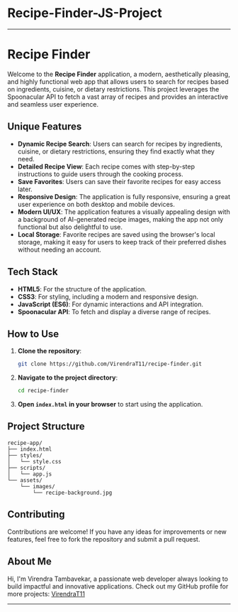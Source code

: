 # Recipe-Finder-JS-Project

---

# Recipe Finder

Welcome to the **Recipe Finder** application, a modern, aesthetically pleasing, and highly functional web app that allows users to search for recipes based on ingredients, cuisine, or dietary restrictions. This project leverages the Spoonacular API to fetch a vast array of recipes and provides an interactive and seamless user experience.

## Unique Features

- **Dynamic Recipe Search**: Users can search for recipes by ingredients, cuisine, or dietary restrictions, ensuring they find exactly what they need.
- **Detailed Recipe View**: Each recipe comes with step-by-step instructions to guide users through the cooking process.
- **Save Favorites**: Users can save their favorite recipes for easy access later.
- **Responsive Design**: The application is fully responsive, ensuring a great user experience on both desktop and mobile devices.
- **Modern UI/UX**: The application features a visually appealing design with a background of AI-generated recipe images, making the app not only functional but also delightful to use.
- **Local Storage**: Favorite recipes are saved using the browser's local storage, making it easy for users to keep track of their preferred dishes without needing an account.

## Tech Stack

- **HTML5**: For the structure of the application.
- **CSS3**: For styling, including a modern and responsive design.
- **JavaScript (ES6)**: For dynamic interactions and API integration.
- **Spoonacular API**: To fetch and display a diverse range of recipes.


## How to Use

1. **Clone the repository**:
   ```bash
   git clone https://github.com/VirendraT11/recipe-finder.git
   ```

2. **Navigate to the project directory**:
   ```bash
   cd recipe-finder
   ```

3. **Open `index.html` in your browser** to start using the application.

## Project Structure

```
recipe-app/
├── index.html
├── styles/
│   └── style.css
├── scripts/
│   └── app.js
└── assets/
    └── images/
        └── recipe-background.jpg
```

## Contributing

Contributions are welcome! If you have any ideas for improvements or new features, feel free to fork the repository and submit a pull request.

## About Me

Hi, I'm Virendra Tambavekar, a passionate web developer always looking to build impactful and innovative applications. Check out my GitHub profile for more projects: [VirendraT11](https://github.com/VirendraT11)

---
